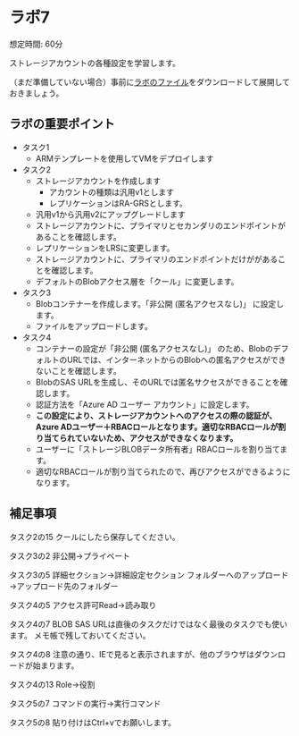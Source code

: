 # ラボ7

想定時間: 60分

ストレージアカウントの各種設定を学習します。

（まだ準備していない場合）事前に[ラボのファイル](https://github.com/MicrosoftLearning/AZ-104JA-MicrosoftAzureAdministrator/archive/master.zip)をダウンロードして展開しておきましょう。

## ラボの重要ポイント

- タスク1
  - ARMテンプレートを使用してVMをデプロイします
- タスク2
  - ストレージアカウントを作成します
    - アカウントの種類は汎用v1とします
    - レプリケーションはRA-GRSとします。
  - 汎用v1から汎用v2にアップグレードします
  - ストレージアカウントに、プライマリとセカンダリのエンドポイントがあることを確認します。
  - レプリケーションをLRSに変更します。
  - ストレージアカウントに、プライマリのエンドポイントだけががあることを確認します。
  - デフォルトのBlobアクセス層を「クール」に変更します。
- タスク3
  - Blobコンテナーを作成します。「非公開 (匿名アクセスなし)」 に設定します。
  - ファイルをアップロードします。
- タスク4
  - コンテナーの設定が「非公開 (匿名アクセスなし)」 のため、BlobのデフォルトのURLでは、インターネットからのBlobへの匿名アクセスができないことを確認します。
  - BlobのSAS URLを生成し、そのURLでは匿名サクセスができることを確認します。
  - 認証方法を「Azure AD ユーザー アカウント」に設定します。
  - **この設定により、ストレージアカウントへのアクセスの際の認証が、Azure ADユーザー＋RBACロールとなります。適切なRBACロールが割り当てられていないため、アクセスができなくなります。**
  - ユーザーに「ストレージBLOBデータ所有者」RBACロールを割り当てます。
  - 適切なRBACロールが割り当てられたので、再びアクセスができるようになります。

## 補足事項

タスク2の15
クールにしたら保存してください。

タスク3の2
非公開→プライベート

タスク3の5
詳細セクション→詳細設定セクション
フォルダーへのアップロード→アップロード先のフォルダー

タスク4の5
アクセス許可Read→読み取り

タスク4の7
BLOB SAS URLは直後のタスクだけではなく最後のタスクでも使います。
メモ帳で残しておいてください。

タスク4の8
注意の通り、IEで見ると表示されますが、他のブラウザはダウンロードが始まります。

タスク4の13
Role→役割

タスク5の7
コマンドの実行→実行コマンド

タスク5の8
貼り付けはCtrl+vでお願いします。